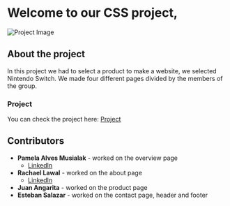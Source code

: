 # Welcome to our CSS project,

  ![Project Image](https://github.com/user-attachments/assets/7ffea8bc-4b5d-4020-96bf-32ff166fdd08)


 ## About the project
 In this project we had to select a product to make a website, we selected Nintendo Switch.
 We made four different pages divided by the members of the group.

 ### Project
 You can check the project here:
 [Project](https://pamusialak.github.io/css_final_project/)

 ## Contributors
- **Pamela Alves Musialak** - worked on the overview page
  - [LinkedIn](https://www.linkedin.com/in/pamusialak/)
- **Rachael Lawal** - worked on the about page
  - [LinkedIn](https://www.linkedin.com/in/rachael-lawal/)
- **Juan Angarita** - worked on the product page
- **Esteban Salazar** - worked on the contact page, header and footer
